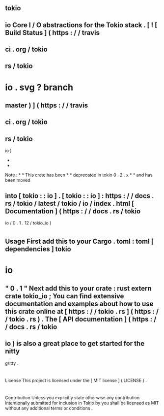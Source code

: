 #
tokio
-
io
Core
I
/
O
abstractions
for
the
Tokio
stack
.
[
!
[
Build
Status
]
(
https
:
/
/
travis
-
ci
.
org
/
tokio
-
rs
/
tokio
-
io
.
svg
?
branch
=
master
)
]
(
https
:
/
/
travis
-
ci
.
org
/
tokio
-
rs
/
tokio
-
io
)
>
*
*
Note
:
*
*
This
crate
has
been
*
*
deprecated
in
tokio
0
.
2
.
x
*
*
and
has
been
moved
>
into
[
tokio
:
:
io
]
.
[
tokio
:
:
io
]
:
https
:
/
/
docs
.
rs
/
tokio
/
latest
/
tokio
/
io
/
index
.
html
[
Documentation
]
(
https
:
/
/
docs
.
rs
/
tokio
-
io
/
0
.
1
.
12
/
tokio_io
)
#
#
Usage
First
add
this
to
your
Cargo
.
toml
:
toml
[
dependencies
]
tokio
-
io
=
"
0
.
1
"
Next
add
this
to
your
crate
:
rust
extern
crate
tokio_io
;
You
can
find
extensive
documentation
and
examples
about
how
to
use
this
crate
online
at
[
https
:
/
/
tokio
.
rs
]
(
https
:
/
/
tokio
.
rs
)
.
The
[
API
documentation
]
(
https
:
/
/
docs
.
rs
/
tokio
-
io
)
is
also
a
great
place
to
get
started
for
the
nitty
-
gritty
.
#
#
License
This
project
is
licensed
under
the
[
MIT
license
]
(
LICENSE
)
.
#
#
#
Contribution
Unless
you
explicitly
state
otherwise
any
contribution
intentionally
submitted
for
inclusion
in
Tokio
by
you
shall
be
licensed
as
MIT
without
any
additional
terms
or
conditions
.
